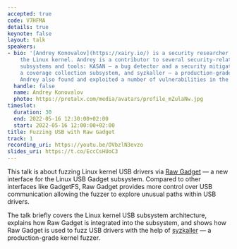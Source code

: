 ```yaml
---
accepted: true
code: V7HFMA
details: true
keynote: false
layout: talk
speakers:
- bio: '[Andrey Konovalov](https://xairy.io/) is a security researcher focusing on
    the Linux kernel. Andrey is a contributor to several security-related Linux kernel
    subsystems and tools: KASAN — a bug detector and a security mitigation, KCOV —
    a coverage collection subsystem, and syzkaller — a production-grade kernel fuzzer.
    Andrey also found and exploited a number of vulnerabilities in the Linux kernel.'
  handle: false
  name: Andrey Konovalov
  photo: https://pretalx.com/media/avatars/profile_mZulaNw.jpg
timeslot:
  duration: 30
  end: 2022-05-16 12:30:00+02:00
  start: 2022-05-16 12:00:00+02:00
title: Fuzzing USB with Raw Gadget
track: 1
recording_uri: https://youtu.be/OVbzlN3evzo
slides_uri: https://t.co/EccCsHUoC3
---
```


This talk is about fuzzing Linux kernel USB drivers via [Raw Gadget](https://github.com/xairy/raw-gadget) — a new interface for the Linux USB Gadget subsystem.
Compared to other interfaces like GadgetFS, Raw Gadget provides more control over USB communication allowing the fuzzer to explore unusual paths within USB drivers.

The talk briefly covers the Linux kernel USB subsystem architecture, explains how Raw Gadget is integrated into the subsystem, and shows how Raw Gadget is used to fuzz USB drivers with the help of [syzkaller](https://github.com/google/syzkaller) — a production-grade kernel fuzzer.
